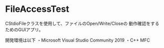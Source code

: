 # FileAccessTest
CStdioFileクラスを使用して、ファイルのOpen/Write/Closeの
動作確認をするためのGUIアプリ。

開発環境は以下
・Microsoft Visual Studio Community 2019 
・C++ MFC
